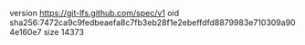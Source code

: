 version https://git-lfs.github.com/spec/v1
oid sha256:7472ca9c9fedbeaefa8c7fb3eb28f1e2ebeffdfd8879983e710309a904e160e7
size 14373
